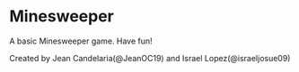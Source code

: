 # Minesweeper
A basic Minesweeper game. Have fun!

Created by Jean Candelaria(@JeanOC19) and Israel Lopez(@israeljosue09)

